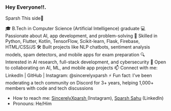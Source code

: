### Hey Everyone!!.
Sparsh This side👋

🎓 B.Tech in Computer Science (Artificial Intelligence) graduate
💻 Passionate about AI, app development, and problem-solving
🚀 Skilled in Python, Flutter, Kotlin, TensorFlow, Scikit-learn, Flask, Firebase, HTML/CSS/JS
🛠 Built projects like NLP chatbots, sentiment analysis models, spam detectors, and mobile apps for exam preparation
🔍 Interested in AI research, full-stack development, and cybersecurity
🤝 Open to collaborating on AI, ML, and mobile app projects
📫 Connect with me: LinkedIn | GitHub | Instagram: @sincerelyxparsh
⚡ Fun fact: I’ve been moderating a tech community on Discord for 3+ years, helping 1,000+ members with code and tech discussions
-  How to reach me: [SincerelyXparsh ](https://www.instagram.com/sincerelyxparsh/) (Instagram), [Sparsh Sahu](https://www.linkedin.com/in/-sparshsahu/) (LinkedIn)
- Pronouns: He/Him
